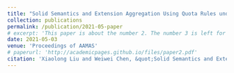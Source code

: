 ```yaml
---
title: "Solid Semantics and Extension Aggregation Using Quota Rules under Integrity Constraints"
collection: publications
permalink: /publication/2021-05-paper
# excerpt: 'This paper is about the number 2. The number 3 is left for future work.'
date: 2021-05-03
venue: 'Proceedings of AAMAS'
# paperurl: 'http://academicpages.github.io/files/paper2.pdf'
citation: 'Xiaolong Liu and Weiwei Chen, &quot;Solid Semantics and Extension Aggregation Using Quota Rules under Integrity Constraints,&quot; in <i>Proceedings of the 20th International Conference on Autonomous Agents and MultiAgent Systems</i>, pp. 1590–1592, 2021.'
---
```


<!-- The contents above will be part of a list of publications, if the user clicks the link for the publication than the contents of section will be rendered as a full page, allowing you to provide more information about the paper for the reader. When publications are displayed as a single page, the contents of the above "citation" field will automatically be included below this section in a smaller font. -->
